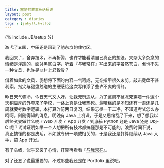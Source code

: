 ```yaml
---
title: 塞塔的故事长话短说
layout: post
category : diaries
tags : [jekyll,hello]
---
```

{% include JB/setup %}

游弋了五国，中田还是回到了他东京的住宅区。

我回来了，舍弃技术，不再折腾，也许才能看清自己真正的想法。夹杂太多杂念的情绪是浮躁的，面对黑底白字，听着『与我常在』写出来的字虽然苍白，但也不失一种文风，也许是向村上君致敬？

借着如此的文风，我想将下面的内容一气呵成，无奈指甲很久未剪，敲击键盘不甚利索，指尖与键盘触碰的生硬感给这次写作添了些许不爽的情绪。

昨日天气骤冷，今日天气又大好，让我无所适从，为了这周不被冻死穿着一件这个天稍显厚的外套来了学校，一路上真是让我热死。最糟糕的是不知还有一周还是几周就要考数字逻辑，本打算昨前两日复习，结果忘得一干二净，不知道考试怎么办呵呵。刚刚得知的消息，明晚有 Java 上机课，于是又思绪乱了下来，想了想我以后终究要做什么呢？Web 开发？ App 开发？到底搞 Python 还是 Java 还是 Obj-C 呢？试试证明如果一个人想把所有技术都搞懂那是不可能的，浪费时间不说，真正搞懂的都是皮毛，不如就专研一项或相关的，于是我还是打算继续从 Java 入手，搞 App 开发。

有了头绪，似乎又来了心情，打算再看看『[与我常在](http://v.youku.com/v_show/id_XMjgwMTQyMDky.html)』。

对了还忘了说最重要的，不过那些我还是在 Portfolio 里说吧。


